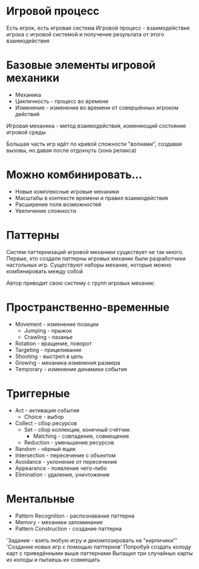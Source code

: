 # Игровой процесс
Есть игрок, есть игровая система
Игровой процесс - взаимодействие игрока с игровой системой и получение результата от этого взаимодействия

# Базовые элементы игровой механики
* Механика 
* Цикличность - процесс во времени
* Изменение - изменение во времени от совершённых игроком действий

Игровая механика - метод взаимодействия, изменяющий состояние игровой
среды

Большая часть игр идёт по кривой сложности "волнами", создавая
вызовы, но давая после отдохнуть (зона релакса)

# Можно комбинировать...
* Новые комплексные игровые механики
* Масштабы в контексте времени и правил взаимодействия
* Расширение поля возможностей
* Увеличение сложности

# Паттерны
Систем паттернизаций игровой механики существует не так много.
Первые, кто создали паттерны игровых механик были разработчики настольных
игр. Существуют наборы механик, которые можно комбинировать между собой

Автор приводит свою систему с групп игровых механик:

# Пространственно-временные
* Movement - изменение позиции
    * Jumping - прыжок
    * Crawling - лазанье
* Rotation - вращение, поворот
* Targeting - прицеливание
* Shooting - выстрел в цель
* Growing - механика изменения размера
* Temporary - изменение динамики события

# Триггерные
* Act - активация события
    * Choice - выбор
* Collect - сбор ресурсов
    * Set - сбор коллекции, конечный счётчик
        * Matching - совпадение, совмещение
    * Reduction - уменьшение ресурсов
* Random - чёрный ящик
* Intersection - пересечение с объектом
* Avoidance - уклонение от пересечения
* Appearance - появление чего-либо
* Elimination - удаление, уничтожение

# Ментальные
* Pattern Recognition - распознавание паттерна
* Memory - механики запоминания
* Pattern Construction - создание паттерна

'Задание - взять любую игру и декомпозировать на "кирпичики"'
'Создание новых игр с помощью паттернов'
Попробуй создать колоду карт с приведёнными выше паттернами
Вытащил три случайных карты из колоды и пытаешь их совмещать